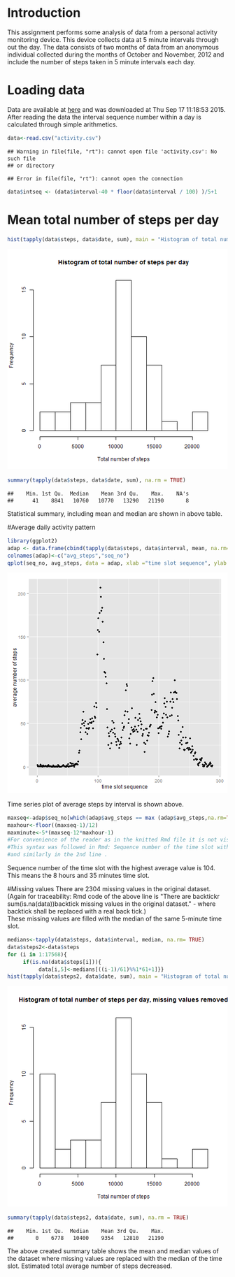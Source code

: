 # Introduction
This assignment performs some analysis of data from a personal activity monitoring device. This device collects data at 5 minute intervals through out the day. The data consists of two months of data from an anonymous individual collected during the months of October and November, 2012 and include the number of steps taken in 5 minute intervals each day.

# Loading data
Data are available at [here](https://d396qusza40orc.cloudfront.net/repdata%2Fdata%2Factivity.zip)
and was downloaded at Thu Sep 17 11:18:53 2015. After reading the data the interval sequence number within a day is calculated through simple arithmetics.

```r
data<-read.csv("activity.csv")
```

```
## Warning in file(file, "rt"): cannot open file 'activity.csv': No such file
## or directory
```

```
## Error in file(file, "rt"): cannot open the connection
```

```r
data$intseq <- (data$interval-40 * floor(data$interval / 100) )/5+1
```

# Mean total number of steps per day


```r
hist(tapply(data$steps, data$date, sum), main = "Histogram of total number of steps per day", xlab = "Total number of steps", breaks=12)
```

![plot of chunk unnamed-chunk-2](figure/unnamed-chunk-2-1.png) 

```r
summary(tapply(data$steps, data$date, sum), na.rm = TRUE)
```

```
##    Min. 1st Qu.  Median    Mean 3rd Qu.    Max.    NA's 
##      41    8841   10760   10770   13290   21190       8
```
Statistical summary, including mean and median are shown in above table.

#Average daily activity pattern

```r
library(ggplot2)
adap <- data.frame(cbind(tapply(data$steps, data$interval, mean, na.rm= TRUE), data$intseq))
colnames(adap)<-c("avg_steps","seq_no")
qplot(seq_no, avg_steps, data = adap, xlab ="time slot sequence", ylab = "average number of steps")
```

![plot of chunk unnamed-chunk-3](figure/unnamed-chunk-3-1.png) 
    
  Time series plot of average steps by interval is shown above.



```r
maxseq<-adap$seq_no[which(adap$avg_steps == max (adap$avg_steps,na.rm=TRUE))] [1]
maxhour<-floor((maxseq-1)/12)
maxminute<-5*(maxseq-12*maxhour-1)
#For convenience of the reader as in the knitted Rmd file it is not visible how we get to the below values.
#This syntax was followed in Rmd: Sequence number of the time slot with the highest average value is `r maxseq`
#and similarly in the 2nd line .
```

Sequence number of the time slot with the highest average value is 104.  
This means the 8 hours and 35 minutes time slot.

#Missing values
There are 2304 missing values in the original dataset. 
(Again for traceability: Rmd code of the above line is "There are backtickr sum(is.na(data))backtick missing values in the original dataset." - where backtick shall be replaced with a real back tick.)  
These missing values are filled with the median of the same 5-minute time slot.


```r
medians<-tapply(data$steps, data$interval, median, na.rm= TRUE)
data$steps2<-data$steps
for (i in 1:17568){
     if(is.na(data$steps[i])){
          data[i,5]<-medians[((i-1)/61)%%1*61+1]}}
hist(tapply(data$steps2, data$date, sum), main = "Histogram of total number of steps per day, missing values removed", xlab = "Total number of steps", breaks=12)
```

![plot of chunk unnamed-chunk-5](figure/unnamed-chunk-5-1.png) 

```r
summary(tapply(data$steps2, data$date, sum), na.rm = TRUE)
```

```
##    Min. 1st Qu.  Median    Mean 3rd Qu.    Max. 
##       0    6778   10400    9354   12810   21190
```
The above created summary table shows the mean and median values of the dataset where missing values are replaced with the median of the time slot. Estimated total average number of steps decreased.



